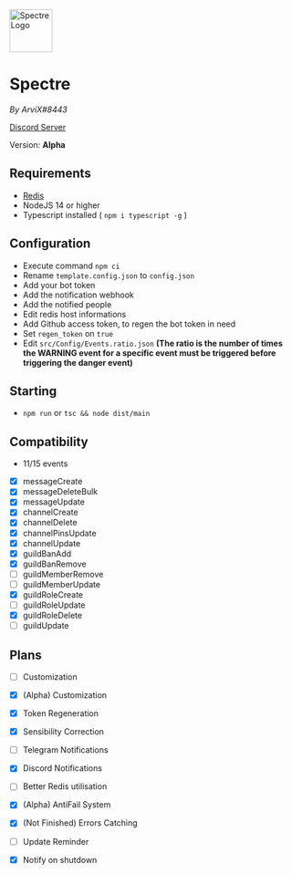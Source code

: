 <img alt="Spectre Logo" height="75" src="https://i.arvix.ml/Spectre_White.png" width="75"/>

# Spectre
*By ArviX#8443*

[Discord Server](https://discord.gg/UvC633NBKS)

Version: **Alpha**

## Requirements
- [Redis](https://redis.io/)
- NodeJS 14 or higher
- Typescript installed ( `npm i typescript -g` )

## Configuration
- Execute command `npm ci`
- Rename `template.config.json` to `config.json`
- Add your bot token
- Add the notification webhook
- Add the notified people
- Edit redis host informations
- Add Github access token, to regen the bot token in need
- Set `regen_token` on `true`
- Edit `src/Config/Events.ratio.json` **(The ratio is the number of times the WARNING event for a specific event must be triggered before triggering the danger event)**

## Starting
- `npm run` or `tsc && node dist/main`

## Compatibility
- 11/15 events 
- [X] messageCreate
- [X] messageDeleteBulk
- [X] messageUpdate
- [X] channelCreate
- [X] channelDelete
- [X] channelPinsUpdate
- [X] channelUpdate
- [X] guildBanAdd
- [X] guildBanRemove
- [ ] guildMemberRemove
- [ ] guildMemberUpdate
- [X] guildRoleCreate
- [ ] guildRoleUpdate
- [X] guildRoleDelete
- [ ] guildUpdate

## Plans
- [ ] Customization
- [X] (Alpha) Customization
- [X] Token Regeneration
- [X] Sensibility Correction
- [ ] Telegram Notifications
- [X] Discord Notifications
- [ ] Better Redis utilisation
- [X] (Alpha) AntiFail System
- [X] (Not Finished) Errors Catching
- [ ] Update Reminder
- [X] Notify on shutdown

